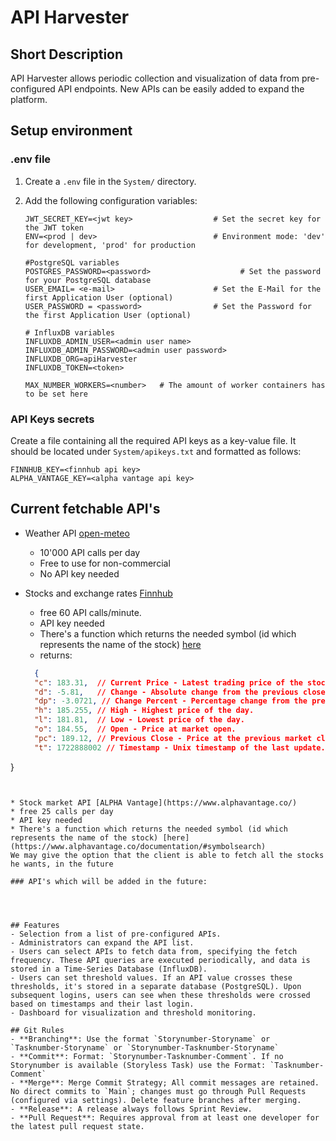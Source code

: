 # API Harvester

## Short Description
API Harvester allows periodic collection and visualization of data from pre-configured API endpoints. New APIs can be easily added to expand the platform.

## Setup environment
### .env file

1. Create a `.env` file in the `System/` directory.

2. Add the following configuration variables:

    ```env
    JWT_SECRET_KEY=<jwt key>                  # Set the secret key for the JWT token
    ENV=<prod | dev>                          # Environment mode: 'dev' for development, 'prod' for production

    #PostgreSQL variables
    POSTGRES_PASSWORD=<password>                    # Set the password for your PostgreSQL database
    USER_EMAIL= <e-mail>                      # Set the E-Mail for the first Application User (optional)
    USER_PASSWORD = <password>                # Set the Password for the first Application User (optional)

    # InfluxDB variables
    INFLUXDB_ADMIN_USER=<admin user name>
    INFLUXDB_ADMIN_PASSWORD=<admin user password>
    INFLUXDB_ORG=apiHarvester
    INFLUXDB_TOKEN=<token>

    MAX_NUMBER_WORKERS=<number>   # The amount of worker containers has to be set here
    ```

### API Keys secrets
Create a file containing all the required API keys as a key-value file. It should be located under `System/apikeys.txt` and formatted as follows:

``` text
FINNHUB_KEY=<finnhub api key>
ALPHA_VANTAGE_KEY=<alpha vantage api key>
```

## Current fetchable API's
* Weather API [open-meteo](https://open-meteo.com/)
  * 10'000 API calls per day
  * Free to use for non-commercial
  * No API key needed

* Stocks and exchange rates [Finnhub](https://finnhub.io/)
  * free 60 API calls/minute.
  * API key needed
  * There's a function which returns the needed symbol (id which represents the name of the stock) [here](https://finnhub.io/docs/api/symbol-search)
  * returns: 
  ``` json
    {
    "c": 183.31,  // Current Price - Latest trading price of the stock.
    "d": -5.81,   // Change - Absolute change from the previous close.
    "dp": -3.0721, // Change Percent - Percentage change from the previous close.
    "h": 185.255, // High - Highest price of the day.
    "l": 181.81,  // Low - Lowest price of the day.
    "o": 184.55,  // Open - Price at market open.
    "pc": 189.12, // Previous Close - Price at the previous market close.
    "t": 1722888002 // Timestamp - Unix timestamp of the last update.
}

  ```


* Stock market API [ALPHA Vantage](https://www.alphavantage.co/)
  * free 25 calls per day
  * API key needed
  * There's a function which returns the needed symbol (id which represents the name of the stock) [here](https://www.alphavantage.co/documentation/#symbolsearch)  
  We may give the option that the client is able to fetch all the stocks he wants, in the future

### API's which will be added in the future:




## Features
- Selection from a list of pre-configured APIs.
- Administrators can expand the API list.
- Users can select APIs to fetch data from, specifying the fetch frequency. These API queries are executed periodically, and data is stored in a Time-Series Database (InfluxDB).
- Users can set threshold values. If an API value crosses these thresholds, it's stored in a separate database (PostgreSQL). Upon subsequent logins, users can see when these thresholds were crossed based on timestamps and their last login.
- Dashboard for visualization and threshold monitoring.

## Git Rules
- **Branching**: Use the format `Storynumber-Storyname` or `Tasknumber-Storyname` or `Storynumber-Tasknumber-Storyname`
- **Commit**: Format: `Storynumber-Tasknumber-Comment`. If no Storynumber is available (Storyless Task) use the Format: `Tasknumber-Comment`
- **Merge**: Merge Commit Strategy; All commit messages are retained. No direct commits to `Main`; changes must go through Pull Requests (configured via settings). Delete feature branches after merging.
- **Release**: A release always follows Sprint Review.
- **Pull Request**: Requires approval from at least one developer for the latest pull request state.

